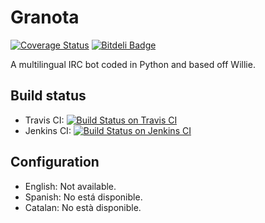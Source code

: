 # Granota

[![Coverage Status](https://coveralls.io/repos/Worldev/Granota/badge.svg?branch=master&service=github)](https://coveralls.io/github/Worldev/Granota?branch=master) [![Bitdeli Badge](https://d2weczhvl823v0.cloudfront.net/Worldev/granota/trend.png)](https://bitdeli.com/free "Bitdeli Badge")

A multilingual IRC bot coded in Python and based off Willie.

## Build status

* Travis CI: [![Build Status on Travis CI](https://travis-ci.org/Worldev/Granota.svg)](https://travis-ci.org/Worldev/Granota) 
* Jenkins CI: [![Build Status on Jenkins CI](https://img.shields.io/jenkins/s/https/ci.jedayoshi.me/Granota.svg)](https://ci.jedayoshi.me/job/Granota) 

## Configuration

- English: Not available.
- Spanish: No está disponible.
- Catalan: No està disponible.
